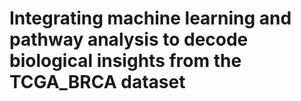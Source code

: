 # Integrating machine learning and pathway analysis to decode biological insights from the TCGA_BRCA dataset
